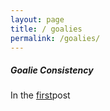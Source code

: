 ```yaml
---
layout: page
title: / goalies
permalink: /goalies/
---
```


<h5>Goalie Consistency</h5>
In the <a href = "https://spazznolo.github.io/2022/03/28/goalie-consistency-0.html">first</a>post